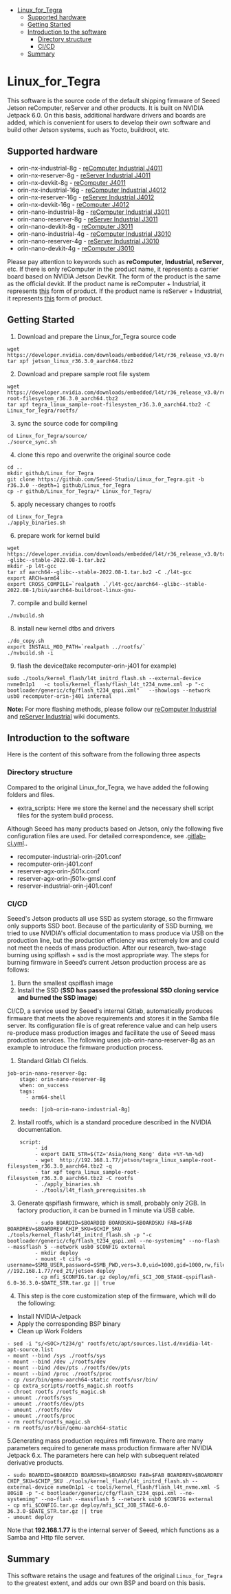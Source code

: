 - [Linux_for_Tegra](#Linux_for_Tegra)
    - [Supported hardware](#supported-hardware)
    - [Getting Started](#getting-started)
    - [Introduction to the software](#introduction-to-the-software)
        - [Directory structure](directory-structure)
        - [CI/CD](#cicd)
    - [Summary](#summary)

# Linux_for_Tegra

This software is the source code of the default shipping firmware of Seeed Jetson reComputer, reServer and other products. It is built on NVIDIA Jetpack 6.0. On this basis, additional hardware drivers and boards are added, which is convenient for users to develop their own software and build other Jetson systems, such as Yocto, buildroot, etc.

## Supported hardware 

- orin-nx-industrial-8g - [reComputer Industrial J4011](https://www.seeedstudio.com/reComputer-Industrial-J4011-p-5681.html)
- orin-nx-reserver-8g - [reServer Industrial J4011](https://www.seeedstudio.com/reServer-industrial-J4011-p-5748.html)
- orin-nx-devkit-8g - [reComputer J4011](https://www.seeedstudio.com/reComputer-J4011-p-5585.html)
- orin-nx-industrial-16g - [reComputer Industrial J4012](https://www.seeedstudio.com/reComputer-Industrial-J4012-p-5684.html)
- orin-nx-reserver-16g - [reServer Industrial J4012](https://www.seeedstudio.com/reServer-industrial-J4012-p-5747.html)
- orin-nx-devkit-16g - [reComputer J4012](https://www.seeedstudio.com/reComputer-J4012-p-5586.html)
- orin-nano-industrial-8g - [reComputer Industrial J3011](https://www.seeedstudio.com/reComputer-Industrial-J3011-p-5682.html)
- orin-nano-reserver-8g - [reServer Industrial J3011](https://www.seeedstudio.com/reServer-industrial-J3011-p-5750.html)
- orin-nano-devkit-8g - [reComputer J3011](https://www.seeedstudio.com/reComputer-J3011-p-5590.html)
- orin-nano-industrial-4g - [reComputer Industrial J3010](https://www.seeedstudio.com/reComputer-Industrial-J3010-p-5686.html)
- orin-nano-reserver-4g - [reServer Industrial J3010](https://www.seeedstudio.com/reServer-industrial-J3010-p-5749.html)
- orin-nano-devkit-4g - [reComputer J3010](https://www.seeedstudio.com/reComputer-J3010-p-5589.html)

Please pay attention to keywords such as **reComputer**, **Industrial**, **reServer**, etc. If there is only reComputer in the product name, it represents a carrier board based on NVIDIA Jetson DevKit. The form of the product is the same as the official devkit. If the product name is reComputer + Industrial, it represents [this](https://wiki.seeedstudio.com/reComputer_Industrial_Getting_Started/) form of product. If the product name is reServer + Industrial, it represents [this](https://wiki.seeedstudio.com/reServer_Industrial_Getting_Started/) form of product.

## Getting Started

1. Download and prepare the Linux_for_Tegra source code
```
wget https://developer.nvidia.com/downloads/embedded/l4t/r36_release_v3.0/release/jetson_linux_r36.3.0_aarch64.tbz2
tar xpf jetson_linux_r36.3.0_aarch64.tbz2
```

2. Download and prepare sample root file system
```
wget https://developer.nvidia.com/downloads/embedded/l4t/r36_release_v3.0/release/tegra_linux_sample-root-filesystem_r36.3.0_aarch64.tbz2
tar xpf tegra_linux_sample-root-filesystem_r36.3.0_aarch64.tbz2 -C Linux_for_Tegra/rootfs/
```

3. sync the source code for compiling
```
cd Linux_for_Tegra/source/
./source_sync.sh
```
4. clone this repo and overwrite the original source code
```
cd ..
mkdir github/Linux_for_Tegra
git clone https://github.com/Seeed-Studio/Linux_for_Tegra.git -b r36.3.0 --depth=1 github/Linux_for_Tegra
cp -r github/Linux_for_Tegra/* Linux_for_Tegra/
```

5. apply necessary changes to rootfs
```
cd Linux_for_Tegra
./apply_binaries.sh
```

6. prepare work for kernel build
```
wget https://developer.nvidia.com/downloads/embedded/l4t/r36_release_v3.0/toolchain/aarch64--glibc--stable-2022.08-1.tar.bz2
mkdir -p l4t-gcc
tar xf aarch64--glibc--stable-2022.08-1.tar.bz2 -C ./l4t-gcc
export ARCH=arm64
export CROSS_COMPILE=`realpath .`/l4t-gcc/aarch64--glibc--stable-2022.08-1/bin/aarch64-buildroot-linux-gnu-
```

7. compile and build kernel
```
./nvbuild.sh
```

8. install new kernel dtbs and drivers
```
./do_copy.sh
export INSTALL_MOD_PATH=`realpath ../rootfs/`
./nvbuild.sh -i
```

9. flash the device(take recomputer-orin-j401 for example)
```
sudo ./tools/kernel_flash/l4t_initrd_flash.sh --external-device nvme0n1p1   -c tools/kernel_flash/flash_l4t_t234_nvme.xml -p "-c bootloader/generic/cfg/flash_t234_qspi.xml"   --showlogs --network usb0 recomputer-orin-j401 internal
```

**Note:** For more flashing methods, please follow our [reComputer Industrial](https://wiki.seeedstudio.com/reComputer_Industrial_Getting_Started/#different-methods-of-flashing) and [reServer Industrial](https://wiki.seeedstudio.com/reServer_Industrial_Getting_Started/#different-methods-of-flashing) wiki documents.

## Introduction to the software

Here is the content of this software from the following three aspects

### Directory structure

Compared to the original Linux_for_Tegra, we have added the following folders and files.

- extra_scripts: Here we store the kernel and the necessary shell script files for the system build process.

Although Seeed has many products based on Jetson, only the following five configuration files are used. For detailed correspondence, see .[gitlab-ci.yml](./.gitlab-ci.yml)..

- recomputer-industrial-orin-j201.conf
- recomputer-orin-j401.conf
- reserver-agx-orin-j501x.conf
- reserver-agx-orin-j501x-gmsl.conf
- reserver-industrial-orin-j401.conf

### CI/CD

Seeed's Jetson products all use SSD as system storage, so the firmware only supports SSD boot. Because of the particularity of SSD burning, we tried to use NVIDIA's official documentation to mass produce via USB on the production line, but the production efficiency was extremely low and could not meet the needs of mass production. After our research, two-stage burning using spiflash + ssd is the most appropriate way. The steps for burning firmware in Seeed’s current Jetson production process are as follows:

1. Burn the smallest qspiflash image
2. Install the SSD (**SSD has passed the professional SSD cloning service and burned the SSD image**)

CI/CD, a service used by Seeed's internal Gitlab, automatically produces firmware that meets the above requirements and stores it in the Samba file server. Its configuration file is of great reference value and can help users re-produce mass production images and facilitate the use of Seeed mass production services. The following uses job-orin-nano-reserver-8g as an example to introduce the firmware production process.

1. Standard Gitlab CI fields.

```
job-orin-nano-reserver-8g:
    stage: orin-nano-reserver-8g
    when: on_success
    tags:
      - arm64-shell

    needs: [job-orin-nano-industrial-8g]
```

2. Install rootfs, which is a standard procedure described in the NVIDIA documentation.

```
    script:
         - id
         - export DATE_STR=$(TZ='Asia/Hong_Kong' date +%Y-%m-%d)
         - wget  http://192.168.1.77/jetson/tegra_linux_sample-root-filesystem_r36.3.0_aarch64.tbz2 -q
         - tar xpf tegra_linux_sample-root-filesystem_r36.3.0_aarch64.tbz2 -C rootfs
         - ./apply_binaries.sh
         - ./tools/l4t_flash_prerequisites.sh
```

3. Generate qspiflash firmware, which is small, probably only 2GB. In factory production, it can be burned in 1 minute via USB cable.

```
         - sudo BOARDID=$BOARDID BOARDSKU=$BOARDSKU FAB=$FAB BOARDREV=$BOARDREV CHIP_SKU=$CHIP_SKU ./tools/kernel_flash/l4t_initrd_flash.sh -p "-c bootloader/generic/cfg/flash_t234_qspi.xml --no-systemimg" --no-flash --massflash 5 --network usb0 $CONFIG external
         - mkdir deploy
         - mount -t cifs -o username=$SMB_USER,password=$SMB_PWD,vers=3.0,uid=1000,gid=1000,rw,file_mode=0664 //192.168.1.77/red_2t/jetson deploy
         - cp mfi_$CONFIG.tar.gz deploy/mfi_$CI_JOB_STAGE-qspiflash-6.0-36.3.0-$DATE_STR.tar.gz || true
```

4. This step is the core customization step of the firmware, which will do the following:

- Install NVIDIA-Jetpack
- Apply the corresponding BSP binary
- Clean up Work Folders

```
- sed -i "s/<SOC>/t234/g" rootfs/etc/apt/sources.list.d/nvidia-l4t-apt-source.list
- mount --bind /sys ./rootfs/sys
- mount --bind /dev ./rootfs/dev
- mount --bind /dev/pts ./rootfs/dev/pts
- mount --bind /proc ./rootfs/proc
- cp /usr/bin/qemu-aarch64-static rootfs/usr/bin/
- cp extra_scripts/rootfs_magic.sh rootfs
- chroot rootfs /rootfs_magic.sh
- umount ./rootfs/sys
- umount ./rootfs/dev/pts
- umount ./rootfs/dev
- umount ./rootfs/proc
- rm rootfs/rootfs_magic.sh
- rm rootfs/usr/bin/qemu-aarch64-static
```

5.Generating mass production requires mfi firmware. There are many parameters required to generate mass production firmware after NVIDIA Jetpack 6.x. The parameters here can help with subsequent related derivative products.

```
- sudo BOARDID=$BOARDID BOARDSKU=$BOARDSKU FAB=$FAB BOARDREV=$BOARDREV CHIP_SKU=$CHIP_SKU ./tools/kernel_flash/l4t_initrd_flash.sh --external-device nvme0n1p1 -c tools/kernel_flash/flash_l4t_nvme.xml -S 80GiB -p "-c bootloader/generic/cfg/flash_t234_qspi.xml --no-systemimg" --no-flash --massflash 5 --network usb0 $CONFIG external
- cp mfi_$CONFIG.tar.gz deploy/mfi_$CI_JOB_STAGE-6.0-36.3.0-$DATE_STR.tar.gz || true 
- umount deploy
```

Note that **192.168.1.77** is the internal server of Seeed, which functions as a Samba and Http file server.

## Summary

This software retains the usage and features of the original `Linux_for_Tegra` to the greatest extent, and adds our own BSP and board on this basis.
